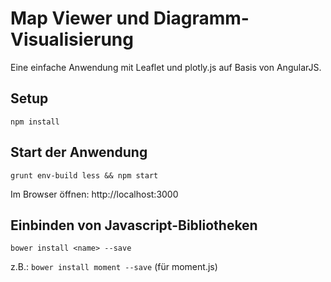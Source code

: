 # Map Viewer und Diagramm-Visualisierung

Eine einfache Anwendung mit Leaflet und plotly.js auf Basis von AngularJS.

## Setup

`npm install`

## Start der Anwendung

`grunt env-build less && npm start`

Im Browser öffnen: http://localhost:3000

## Einbinden von Javascript-Bibliotheken

`bower install <name> --save`

z.B.: `bower install moment --save` (für moment.js)
